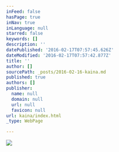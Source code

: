 ```yaml
---
inFeed: false
hasPage: true
inNav: true
inLanguage: null
starred: false
keywords: []
description: ''
datePublished: '2016-02-17T07:57:45.626Z'
dateModified: '2016-02-17T07:57:42.877Z'
title: ''
author: []
sourcePath: _posts/2016-02-16-kaina.md
published: true
authors: []
publisher:
  name: null
  domain: null
  url: null
  favicon: null
url: kaina/index.html
_type: WebPage

---
```

![](https://s3-us-west-2.amazonaws.com/the-grid-img/p/7f5c47301514d8cdb2ffe5d88a118a41a9f8bd46.jpg)